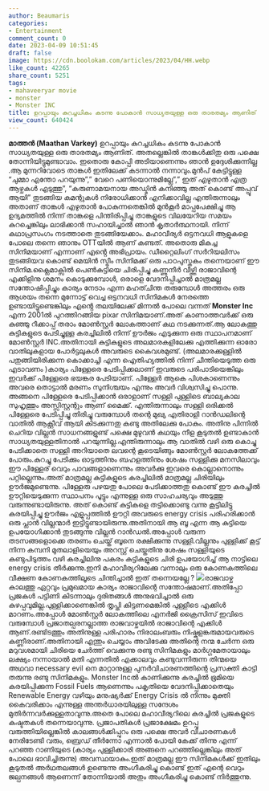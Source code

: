 ```yaml
---
author: Beaumaris
categories:
- Entertainment
comment_count: 0
date: 2023-04-09 10:51:45
draft: false
image: https://cdn.boolokam.com/articles/2023/04/HH.webp
like_count: 42265
share_count: 5251
tags:
- mahaveeryar movie
- monster
- Monster INC
title: ഉറപ്പായും കുറച്ചധികം കടന്നു പോകാൻ സാധ്യതയുള്ള ഒരു താരതമ്യം ആണിത്
view_count: 640424
---
```


**മാത്തൻ (Maathan Varkey)** ഉറപ്പായും കുറച്ചധികം കടന്നു പോകാൻ സാധ്യതയുള്ള ഒരു താരതമ്യം ആണിത്. അതല്ലെങ്കിൽ താങ്കൾക്കിതു ഒരു പക്ഷെ തോന്നിയിട്ടുമുണ്ടാവാം. ഇതൊരു കോപ്പി അടിയാണെന്നും ഞാൻ ഉദ്ദേശിക്കുന്നില്ല .ആ മുന്നറിവോടെ താങ്കൾ ഇതിലേക്ക് കടന്നാൽ നന്നാവും.മുൻപ് കേട്ടിട്ടുള്ള “ചുമ്മാ എന്തോ പറയുന്നു”,” വേറെ പണിയൊന്നുമില്ലേ”,” ഇത് എഴുതാൻ എത്ര ആഴ്ചകൾ എടുത്തു”, “കരുണാമയനായ അഡ്മിൻ കനിഞ്ഞു അത് കൊണ്ട് അപ്പ്രൂവ് ആയി” തുടങ്ങിയ കമന്റുകൾ നിരോധിക്കാൻ എനിക്കാവില്ല എന്തിരുന്നാലും അതാണ് താങ്കൾ എഴുതാൻ പോകുന്നതെങ്കിൽ മുൻ‌കൂർ മാപ്പപേക്ഷിച്ചു ആ ഉദ്യമത്തിൽ നിന്ന് താങ്കളെ പിന്തിരിപ്പിച്ചു താങ്കളുടെ വിലയേറിയ സമയം കുറച്ചെങ്കിലും ലാഭിക്കാൻ സഹായിച്ചാൽ ഞാൻ കൃതാർത്ഥനായി. നിന്ന് കഥാപ്രസംഗം നടത്താതെ തുടങ്ങിയേക്കാം. മഹാവീര്യർ ഒട്ടനവധി ആളുകളെ പോലെ തന്നെ ഞാനും OTTയിൽ ആണ് കണ്ടത്. അതൊരു മികച്ച സിനിമയാണ് എന്നാണ് എൻ്റെ അഭിപ്രായം. ഡീറ്റൈലിംഗ് സർറിയലിസം തുടങ്ങിയവ കൊണ്ട് മെയിൻ സ്ട്രീം സിനിമക്ക് ഒരു പാഠപുസ്തകം തന്നെയാണ് ഈ സിനിമ.ക്ലൈമാക്സിൽ പെൺകുട്ടിയെ ചിരിപ്പിച്ചു കണ്ണുനീർ വീഴ്ത്തി രാജാവിന്റെ എക്കിളിനു ശമനം കൊടുക്കുമ്പോൾ, ഒരാളെ വേദനിപ്പിച്ചാൽ മാത്രമല്ല സന്തോഷിപ്പിച്ചും കാര്യം നേടാം എന്ന മഹത്ചിന്ത തരുമ്പോൾ അത്തരം ഒരു ആശയം തന്നെ മുന്നോട്ട് വെച്ച ഒട്ടനവധി സിനിമകൾ നേരത്തെ ഉണ്ടായിട്ടുണ്ടെങ്കിലും എൻ്റെ തലയിലേക്ക് മിന്നൽ പോലെ വന്നത് **Monster Inc** എന്ന 2001ൽ പുറത്തിറങ്ങിയ pixar സിനിമയാണ്.അത് കാണാത്തവർക്ക് ഒരു കുഞ്ഞു റീക്കാപ്പ് തരാം മോൺസ്റ്റർ ലോകത്താണ് കഥ നടക്കുന്നത്.ആ ലോകത്തു കുട്ടികളുടെ പേടിച്ചുള്ള കരച്ചിലിൽ നിന്ന് ഊർജം എടുക്കുന്ന ഒരു സ്ഥാപനമാണ് മോൺസ്റ്റർ INC.അതിനായി കുട്ടികളുടെ അലമാരകളിലേക്കു എത്തിക്കുന്ന ഓരോ വാതിലുകളായ പോർട്ടലുകൾ അവരുടെ കൈവശമുണ്ട്. (അലമാരക്കുള്ളിൽ പതുങ്ങിയിരിക്കുന്ന കൊക്കാച്ചി എന്ന ഐതിഹ്യത്തിൽ നിന്ന് ചീന്തിയെടുത്ത ഒരു എടാവണം )കാര്യം പിള്ളേരെ പേടിപ്പിക്കലാണ് ഇവരുടെ പരിപാടിയെങ്കിലും ഇവർക്ക് പിള്ളേരെ ഭയങ്കര പേടിയാണ്. പിള്ളേർ ആകെ പിശകാണെന്നും അവരെ തൊട്ടാൽ മരണം സുനിശ്ചയം എന്നും അവർ വിശ്വസിച്ചു പൊന്നു. അങ്ങനെ പിള്ളേരെ പേടിപ്പിക്കാൻ ഒരാളാണ് സള്ളി പുള്ളിടെ ബാല്യകാല സുഹൃത്തും അസ്സിസ്റ്റന്റും ആണ് മൈക്ക്. എന്തിരുന്നാലും സള്ളി ഒരിക്കൽ പിള്ളേരെ പേടിപ്പിച്ചു തിരിച്ചു വരുമ്പോൾ തന്റെ മുഖ്യ എതിരാളി റാൻഡലിന്റെ വാതിൽ ആക്റ്റീവ് ആയി കിടക്കുന്നതു കണ്ടു അതിലേക്കു പോകും. അതിനു പിന്നിൽ ചെറിയ വില്ലൻ സാധനങ്ങളുണ്ട് പക്ഷെ മുഴുവൻ കഥയും നീള കൂടുതൽ ഉണ്ടാകാൻ സാധ്യതയുള്ളതിനാൽ പറയുന്നില്ല.എന്തിരുന്നാലും ആ വാതിൽ വഴി ഒരു കൊച്ചു പേടിക്കാതെ സള്ളി അറിയാതെ ലവന്റെ കൂടെയിങ്ങും മോൺസ്റ്റർ ലോകത്തേക്ക് പോരും.കുറച്ചു പേടിക്കും ഓട്ടത്തിനും ബഹളത്തിനും ശേഷം സള്ളിക്കു മനസിലാവും ഈ പിള്ളേര് വെറും പാവങ്ങളാണെന്നും അവർക്കു ഇവരെ കൊല്ലാനൊന്നും പറ്റില്ലെന്നും.അത് മാത്രമല്ല കുട്ടികളുടെ കരച്ചിലിൽ മാത്രമല്ല ചിരിയിലും ഊർജമുണ്ടെന്നു. പിള്ളേരു പഴയതു പോലെ പേടിക്കാത്തതു കൊണ്ട് ഈ കരച്ചിൽ ഊറ്റിയെടുക്കുന്ന സ്ഥാപനം പൂട്ടും എന്നുള്ള ഒരു സാഹചര്യവും അടുത്തു വരുന്നുണ്ടായിരുന്നു. അത് കൊണ്ട് കുട്ടികളെ തട്ടിക്കൊണ്ടു വന്നു കൂട്ടിലിട്ടു കരയിപ്പിച്ചു ഊർജം എളുപ്പത്തിൽ ഊറ്റി അവരുടെ energy crisis പരിഹരിക്കാൻ ഒരു പ്ലാൻ വില്ലന്മാർ ഇട്ടിട്ടുണ്ടായിരുന്നു.അതിനായി ആ ബൂ എന്ന ആ കുട്ടിയെ ഉപയോഗിക്കാൻ തുടങ്ങുന്നു വില്ലൻ റാൻഡൽ.അപ്പോൾ വരുന്ന തടസങ്ങളൊക്കെ തരണം ചെയ്ത് ബൂനെ രക്ഷിക്കുന്നു സള്ളി.വില്ലനും പുള്ളിക്ക് കൂട്ട് നിന്ന കമ്പനി മുതലാളിയെയും അറസ്റ്റ് ചെയ്തതിനു ശേഷം സള്ളിയുടെ കണ്ടുപിടുത്തം വഴി കരച്ചിലിനു പകരം കുട്ടികളുടെ ചിരി ഉപയോഗിച്ച് ആ നാട്ടിലെ energy crisis തീർക്കുന്നു.ഇനി മഹാവീര്യറിലേക്കു വന്നാലും ഒരു കോണകത്തിലെ വീക്ഷണ കോണകത്തിലൂടെ ചിന്തിച്ചാൽ ഇത് തന്നെയല്ലേ ? ![](https://cdn.boolokam.com/articles/2023/04/HH.webp)രാജവാഴ്ച കാലത്തു ഏറ്റവും പ്രമുഖമായ കാര്യം രാജാവിന്റെ സന്തോഷമാണ്.അതിപ്പോ പ്രജകൾ പട്ടിണി കിടന്നാലും ദുരിതങ്ങൾ അനുഭവിച്ചാൽ ഒരു കുഴപ്പവുമില്ല.പുള്ളിക്കാണെങ്കിൽ തൃപ്തി കിട്ടണമെങ്കിൽ പുള്ളീടെ എക്കിൾ മാറണം.അപ്പോൾ മോൺസ്റ്റർ ലോകത്തിലെ എനർജി ക്രൈസിസ് ഇവിടെ വരുമ്പോൾ പ്രജാതല്പരനല്ലാത്ത രാജവാഴ്ചയിൽ രാജാവിന്റെ എക്കിൾ ആണ്.രണ്ടിടത്തും അതിനുള്ള പരിഹാരം നിരാലംബരും നിഷ്കളങ്കരുമായവരുടെ കണ്ണീരാണ്.അതിനായി എന്തും ചെയ്യാം അവിടേക്കു അതിന്റെ നന്മ ചേർന്ന ഒരു മറുവശമായി ചിരിയെ ചേർത്ത് വെക്കുന്നു രണ്ടു സിനിമകളും മാർഗ്ഗമേതായാലും ലക്ഷ്യം നന്നായാൽ മതി എന്നതിൽ എക്കാലവും കണ്ടുവന്നിരുന്ന തിന്മയെ അഥവാ necessary evil നെ മാറ്റാനുള്ള പുനർവിചാരണത്തിന്റെ പ്രസക്തി കാട്ടി തരുന്നു രണ്ടു സിനിമകളും. Monster Incൽ കാണിക്കുന്നു കരച്ചിൽ ഭൂമിയെ കരയിപ്പിക്കുന്ന Fossil Fuels ആണെന്നും പകൃതിയെ വേദനിപ്പിക്കാതെയും Renewable Energy വഴിയും മനുഷ്യർക്ക് Energy Crisis ൽ നിന്നും മുക്തി കൈവരിക്കാം എന്നുള്ള അന്തർധാരയിലുള്ള സന്ദേശം മുതിർന്നവർക്കുള്ളതാവുന്നു.അതെ പോലെ മഹാവീര്യറിലെ കരച്ചിൽ പ്രജകളുടെ കഷ്ടതകൾ തന്നെയാവുന്നു. പ്രജാപതികൾ പ്രജാക്ഷേമം ഉറപ്പു വരുത്തിയില്ലെങ്കിൽ കാലങ്ങൾക്കിപ്പുറം ഒരു പക്ഷെ അവർ വിചാരണകൾ നേരിടേണ്ടി വരും, ബ്രെഡ് തീർന്നോ എന്നാൽ പോയി കേക്ക് തിന്നു എന്ന് പറഞ്ഞ റാണിയുടെ (കാര്യം പുള്ളിക്കാരി അങ്ങനെ പറഞ്ഞില്ലെങ്കിലും അത് പോലെ ഭാവിച്ചിരുന്നു) അവസ്ഥയാകും.ഇത് മാത്രമല്ല ഈ സിനിമകൾക്ക് ഇതിലും കൂടുതൽ അർഥതലങ്ങൾ ഉണ്ടെന്നു അംഗീകരിച്ചു കൊണ്ട് ഇത് എന്റെ വെറും ജല്പനങ്ങൾ ആണെന്ന് തോന്നിയാൽ അതും അംഗീകരിച്ചു കൊണ്ട് നിർത്തുന്നു.